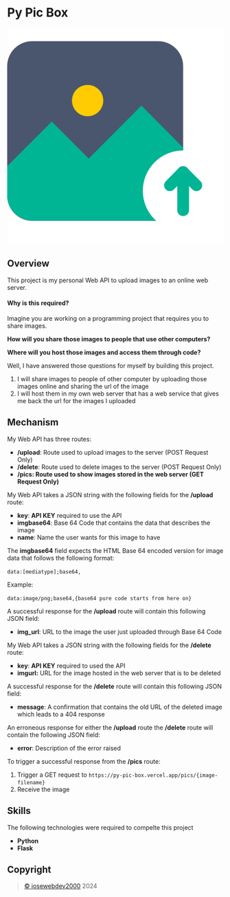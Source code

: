 # Py Pic Box
<div align="center">
<img src="photo.png" alt="Py Pic Icon" width="700">
</div>

## Overview

<div>
    <p>This project is my personal Web API to upload images to an online web server.</p>
    <h4>Why is this required?</h4>
    <p>Imagine you are working on a programming project that requires you to share images.</p>
    <p><b>How will you share those images to people that use other computers?</b></p>
    <p><b>Where will you host those images and access them through code?</b></p>
    <p>Well, I have answered those questions for myself by building this project.</p>
    <ol>
        <li>I will share images to people of other computer by uploading those images online and sharing the url of the image</li>
        <li>I will host them in my own web server that has a web service that gives me back the url for the images I uploaded</li>
    </ol>
</div>

## Mechanism
<div>
    <p>My Web API has three routes:</p>
    <ul style="list-style-type: square;">
        <li><b>/upload</b>: Route used to upload images to the server (POST Request Only)</li>
        <li><b>/delete</b>: Route used to delete images to the server (POST Request Only)</li>
        <li><b>/pics: Route used to show images stored in the web server (GET Request Only)</b></li>
    </ul>
    <p>My Web API takes a JSON string with the following fields for the <b>/upload</b> route:</p>
    <ul style="list-style-type: square;">
        <li><b>key</b>: <b>API KEY</b> required to use the API</li>
        <li><b>imgbase64</b>: Base 64 Code that contains the data that describes the image</li>
        <li><b>name</b>: Name the user wants for this image to have</li>
    </ul>
    <p>The <b>imgbase64</b> field expects the HTML Base 64 encoded version for image data that follows the following format: </p>
    <p><code>data:[mediatype];base64,</code></p>
    <p>Example:</p>
    <p><code>data:image/png;base64,{base64 pure code starts from here on}</code></p>
    <p>A successful response for the <b>/upload</b> route will contain this following JSON field:</p>
    <ul style="list-style-type: square;">
        <li><b>img_url</b>: URL to the image the user just uploaded through Base 64 Code</li>
    </ul>
    <p>My Web API takes a JSON string with the following fields for the <b>/delete</b> route:</p>
    <ul style="list-style-type: square;">
        <li><b>key</b>: <b>API KEY</b> required to used the API</li>
        <li><b>imgurl:</b> URL for the image hosted in the web server that is to be deleted</li>
    </ul>
    <p>A successful response for the <b>/delete</b> route will contain this following JSON field:</p>
    <ul style="list-style-type: square;">
        <li><b>message</b>: A confirmation that contains the old URL of the deleted image which leads to a 404 response</li>
    </ul>
    <p>An erroneous response for either the <b>/upload</b> route the <b>/delete</b> route will contain the following JSON field:</p>
    <ul style="list-style-type: square;">
        <li><b>error</b>: Description of the error raised</li>
    </ul>
    <p>To trigger a successful response from the <b>/pics</b> route:</p>
    <ol >
        <li>Trigger a GET request to <code>https://py-pic-box.vercel.app/pics/{image-filename}</code></li>
        <li>Receive the image</li>
    </ol>
</div>

## Skills
<div>
    <p>The following technologies were required to compelte this project</p>
    <ul style="list-style-type: square;">
        <li><b>Python</b></li>
        <li><b>Flask</b></li>
    </ul>
</div>

## Copyright
<div>
    <blockquote>
        <a href="https://github.com/josewebdev2000">&copy; josewebdev2000</a> 2024
    </blockquote>
</div>